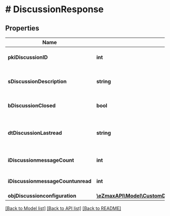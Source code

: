 # # DiscussionResponse

## Properties

Name | Type | Description | Notes
------------ | ------------- | ------------- | -------------
**pkiDiscussionID** | **int** | The unique ID of the Discussion |
**sDiscussionDescription** | **string** | The description of the Discussion |
**bDiscussionClosed** | **bool** | Whether if it&#39;s an closed |
**dtDiscussionLastread** | **string** | The date the Discussion was last read | [optional]
**iDiscussionmessageCount** | **int** | The count of Attachment. |
**iDiscussionmessageCountunread** | **int** | The count of Attachment. |
**objDiscussionconfiguration** | [**\eZmaxAPI\Model\CustomDiscussionconfigurationResponse**](CustomDiscussionconfigurationResponse.md) |  | [optional]

[[Back to Model list]](../../README.md#models) [[Back to API list]](../../README.md#endpoints) [[Back to README]](../../README.md)
